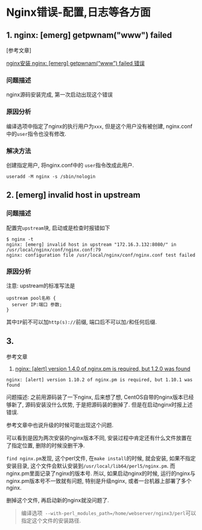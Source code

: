# Nginx错误-配置,日志等各方面

## 1. nginx: [emerg] getpwnam("www") failed

[参考文章]

[nginx安装 nginx: \[emerg\] getpwnam(“www”) failed 错误](http://my.oschina.net/u/1036767/blog/210443)

### 问题描述

nginx源码安装完成, 第一次启动出现这个错误

### 原因分析

编译选项中指定了nginx的执行用户为`xxx`, 但是这个用户没有被创建, nginx.conf中的`user`指令也没有修改.

### 解决方法

创建指定用户, 将nginx.conf中的 `user`指令改成此用户.

```shell
useradd -M nginx -s /sbin/nologin
```

## 2. [emerg] invalid host in upstream

### 问题描述

配置完`upstream`块, 启动或是检查时报错如下

```
$ nginx -t
nginx: [emerg] invalid host in upstream "172.16.3.132:8080/" in /usr/local/nginx/conf/nginx.conf:79
nginx: configuration file /usr/local/nginx/conf/nginx.conf test failed
```

### 原因分析

注意: upstream的标准写法是

```
upstream pool名称 {
  server IP:端口 参数;
}
```

其中`IP`前不可以加`http(s)://`前缀, 端口后不可以加`/`和任何后缀.

## 3.

参考文章

1. [nginx: [alert] version 1.4.0 of nginx.pm is required, but 1.2.0 was found](http://blog.csdn.net/longxibendi/article/details/50813789)

```
nginx: [alert] version 1.10.2 of nginx.pm is required, but 1.10.1 was found
```

问题描述: 之前用源码装了一下nginx, 后来想了想, CentOS自带的nginx版本已经够新了, 源码安装没什么优势, 于是把源码装的删掉了. 但是在启动nginx时报上述错误.

参考文章中也说升级的时候可能出现这个问题.

可以看到是因为两次安装的nginx版本不同, 安装过程中肯定还有什么文件放置在了指定位置, 删除的时候没删干净.

`find nginx.pm`发现, 这个perl文件, 在`make install`的时候, 就会安装, 如果不指定安装目录, 这个文件会默认安装到`/usr/local/lib64/perl5/nginx.pm`. 
而nginx.pm里面记录了nginx的版本号. 所以, 如果启动nginx的时候, 运行的nginx与nginx.pm版本号不一致就有问题, 特别是升级nginx, 或者一台机器上部署了多个nginx. 

删掉这个文件, 再启动新的nginx就没问题了.

> 编译选项` --with-perl_modules_path=/home/webserver/nginx3/perl`可以指定这个文件的安装路径.